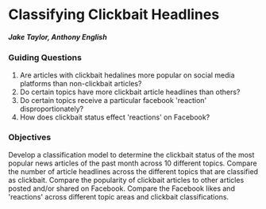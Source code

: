 # Classifying Clickbait Headlines #

##### Jake Taylor, Anthony English #####

### Guiding Questions ##

1. Are articles with clickbait hedalines more popular on social media platforms than non-clickbait articles?
2. Do certain topics have more clickbait article headlines than others?
3. Do certain topics receive a particular facebook 'reaction' disproportionately? 
4. How does clickbait status effect 'reactions' on Facebook?

### Objectives ##

Develop a classification model to determine the clickbait status of the most popular news articles of the past month across 10 different topics. Compare the number of article headlines across the different topics that are classified as clickbait. Compare the popularity of clickbait articles to other articles posted and/or shared on Facebook. Compare the Facebook likes and 'reactions' across different topic areas and clickbait classifications.



